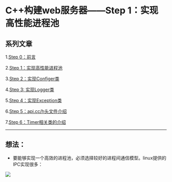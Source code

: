 # **C++构建web服务器——Step 1：实现高性能进程池**


## 系列文章
1.[Step 0：前言]()

2.[Step 1：实现高性能进程池]()

3.[Step 2：实现Configer类]()

4.[Step 3: 实现Logger类]()

5.[Step 4：实现Exception类]()

6.[Step 5：api.cc/h头文件介绍]()

7.[Step 6：Timer相关类的介绍]()

---------

## 想法：
- 要能够实现一个高效的进程池，必须选择较好的进程间通信模型。linux提供的IPC实现很多：


![](http://oj8qdsa91.bkt.clouddn.com/1461165599464.jpeg)